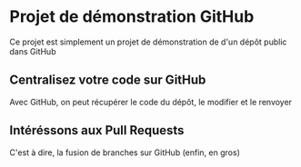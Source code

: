 # Projet de démonstration GitHub

Ce projet est simplement un projet de démonstration de d'un dépôt public dans GitHub

## Centralisez votre code sur GitHub

Avec GitHub, on peut récupérer le code du dépôt, le modifier et le renvoyer

## Intéréssons aux Pull Requests

C'est à dire, la fusion de branches sur GitHub (enfin, en gros)
